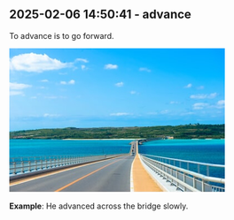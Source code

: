 
## 2025-02-06 14:50:41 - advance
To advance is to go forward.

![Image](https://raw.githubusercontent.com/toledorodrigow/Anki-Flashcard/main/images/advance_20250206145040.jpg)


**Example**: He advanced across the bridge slowly.

